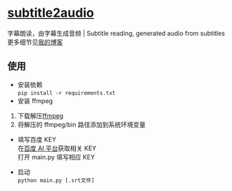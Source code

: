 # [subtitle2audio](https://github.com/kizx/subtitle2audio)

字幕朗读，由字幕生成音频 | Subtitle reading, generated audio from subtitles  
更多细节见[我的博客](https://www.2bboy.com/archives/151.html)

## 使用

- 安装依赖  
  `pip install -r requirements.txt`
- 安装 ffmpeg

1. 下载解压[ffmpeg](https://ffmpeg.zeranoe.com/builds/)
2. 将解压的 ffmpeg/bin 路径添加到系统环境变量

- 填写百度 KEY  
  在[百度 AI 平台](https://console.bce.baidu.com/ai/?_=1550569312984#/ai/speech/overview/index)获取相关 KEY  
  打开 main.py 填写相应 KEY

- 启动  
  `python main.py [.srt文件]`
